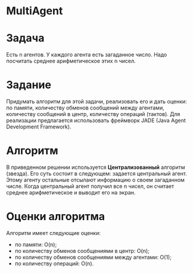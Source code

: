 # MultiAgent

# Задача
Есть n агентов. У каждого агента есть загаданное число. Надо посчитать среднее арифметическое этих n чисел.

# Задание
Придумать алгоритм для этой задачи, реализовать его и дать оценки: по памяти, количеству обменов сообщений между агентами, количеству сообщений в центр, количеству операций (тактов).
Для реализации предлагается использовать фреймворк JADE (Java Agent Development Framework).

# Алгоритм
В приведенном решении используется **Централизованный** алгоритм (звезда).
Его суть состоит в следующем: задается центральный агент. Этому агенту
остальные отсылают информацию о своем загаданном числе. Когда центральный агент получил все n чисел,
он считает среднее арифметическое и выводит его на экран.

# Оценки алгоритма
Алгоритм имеет следующие оценки:
- по памяти: O(n);
- по количеству обменов сообщениями в центр: O(n);
- по количеству обменов сообщениями между агентами: O(1);
- по количеству операций: O(n).
